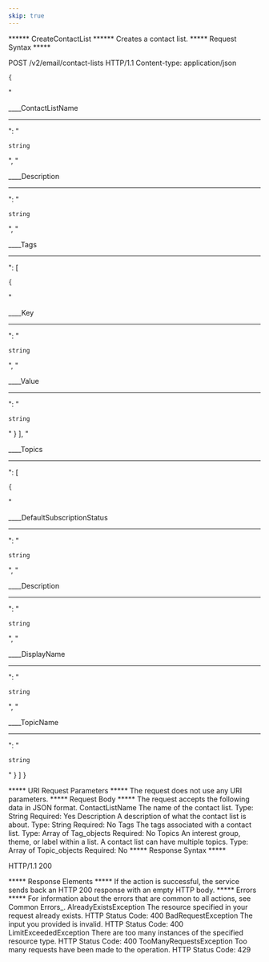 ```yaml
---
skip: true
---
```

****** CreateContactList ******
Creates a contact list.
***** Request Syntax *****





   POST /v2/email/contact-lists HTTP/1.1
Content-type: application/json

    {

   "

____ContactListName
___
   ": "

    string

   ",
   "

____Description
___
   ": "

    string

   ",
   "

____Tags
___
   ": [

    {

   "

____Key
___
   ": "

    string

   ",
         "

____Value
___
   ": "

    string

   "
      }
   ],
   "

____Topics
___
   ": [

    {

   "

____DefaultSubscriptionStatus
___
   ": "

    string

   ",
         "

____Description
___
   ": "

    string

   ",
         "

____DisplayName
___
   ": "

    string

   ",
         "

____TopicName
___
   ": "

    string

   "
      }
   ]
}

***** URI Request Parameters *****
The request does not use any URI parameters.
***** Request Body *****
The request accepts the following data in JSON format.
  ContactListName
      The name of the contact list.
      Type: String
      Required: Yes
  Description
      A description of what the contact list is about.
      Type: String
      Required: No
  Tags
      The tags associated with a contact list.
      Type: Array of Tag_objects
      Required: No
  Topics
      An interest group, theme, or label within a list. A contact list can have
      multiple topics.
      Type: Array of Topic_objects
      Required: No
***** Response Syntax *****





   HTTP/1.1 200

***** Response Elements *****
If the action is successful, the service sends back an HTTP 200 response with
an empty HTTP body.
***** Errors *****
For information about the errors that are common to all actions, see Common
Errors_.
  AlreadyExistsException
      The resource specified in your request already exists.
      HTTP Status Code: 400
  BadRequestException
      The input you provided is invalid.
      HTTP Status Code: 400
  LimitExceededException
      There are too many instances of the specified resource type.
      HTTP Status Code: 400
  TooManyRequestsException
      Too many requests have been made to the operation.
      HTTP Status Code: 429
